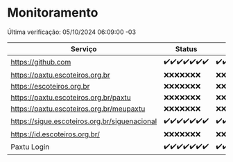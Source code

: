 # Monitoramento

Última verificação: 05/10/2024 06:09:00 -03

|Serviço|Status|Últimas 24h|
|---|---|---|
|https://github.com|<span title="2024-09-28: OK=23">✔️</span><span title="2024-09-29: OK=23">✔️</span><span title="2024-09-30: OK=23">✔️</span><span title="2024-10-01: OK=23">✔️</span><span title="2024-10-02: OK=23">✔️</span><span title="2024-10-03: OK=23">✔️</span><span title="2024-10-04: OK=9">✔️</span>|<span title="04/10/2024 07:08:00 -03 : 200">✔️</span><span title="04/10/2024 08:07:00 -03 : 200">✔️</span><span title="04/10/2024 09:14:00 -03 : 200">✔️</span><span title="04/10/2024 10:16:00 -03 : 200">✔️</span><span title="04/10/2024 11:08:00 -03 : 200">✔️</span><span title="04/10/2024 12:08:00 -03 : 200">✔️</span><span title="04/10/2024 13:10:00 -03 : 200">✔️</span><span title="04/10/2024 14:07:00 -03 : 200">✔️</span><span title="04/10/2024 15:10:00 -03 : 200">✔️</span><span title="04/10/2024 16:06:00 -03 : 200">✔️</span><span title="04/10/2024 17:09:00 -03 : 200">✔️</span><span title="04/10/2024 18:07:00 -03 : 200">✔️</span><span title="04/10/2024 19:07:00 -03 : 200">✔️</span><span title="04/10/2024 20:07:00 -03 : 200">✔️</span><span title="04/10/2024 21:39:00 -03 : 200">✔️</span><span title="04/10/2024 23:08:00 -03 : 200">✔️</span><span title="05/10/2024 00:12:00 -03 : 200">✔️</span><span title="05/10/2024 01:10:00 -03 : 200">✔️</span><span title="05/10/2024 02:07:00 -03 : 200">✔️</span><span title="05/10/2024 03:10:00 -03 : 200">✔️</span><span title="05/10/2024 04:08:00 -03 : 200">✔️</span><span title="05/10/2024 05:10:00 -03 : 200">✔️</span><span title="05/10/2024 06:09:00 -03 : 200">✔️</span>|
|https://paxtu.escoteiros.org.br|<span title="2024-09-28: Falhas=23">❌</span><span title="2024-09-29: Falhas=23">❌</span><span title="2024-09-30: Falhas=23">❌</span><span title="2024-10-01: Falhas=23">❌</span><span title="2024-10-02: Falhas=23">❌</span><span title="2024-10-03: Falhas=23">❌</span><span title="2024-10-04: Falhas=9">❌</span>|<span title="04/10/2024 07:08:00 -03 : 403">❌</span><span title="04/10/2024 08:07:00 -03 : 403">❌</span><span title="04/10/2024 09:14:00 -03 : 403">❌</span><span title="04/10/2024 10:16:00 -03 : 403">❌</span><span title="04/10/2024 11:08:00 -03 : 403">❌</span><span title="04/10/2024 12:08:00 -03 : 403">❌</span><span title="04/10/2024 13:10:00 -03 : 403">❌</span><span title="04/10/2024 14:07:00 -03 : 403">❌</span><span title="04/10/2024 15:10:00 -03 : 403">❌</span><span title="04/10/2024 16:06:00 -03 : 403">❌</span><span title="04/10/2024 17:09:00 -03 : 403">❌</span><span title="04/10/2024 18:07:00 -03 : 403">❌</span><span title="04/10/2024 19:07:00 -03 : 403">❌</span><span title="04/10/2024 20:07:00 -03 : 403">❌</span><span title="04/10/2024 21:39:00 -03 : 403">❌</span><span title="04/10/2024 23:08:00 -03 : 403">❌</span><span title="05/10/2024 00:12:00 -03 : 403">❌</span><span title="05/10/2024 01:10:00 -03 : 403">❌</span><span title="05/10/2024 02:07:00 -03 : 403">❌</span><span title="05/10/2024 03:10:00 -03 : 403">❌</span><span title="05/10/2024 04:08:00 -03 : 403">❌</span><span title="05/10/2024 05:10:00 -03 : 403">❌</span><span title="05/10/2024 06:09:00 -03 : 403">❌</span>|
|https://escoteiros.org.br|<span title="2024-09-28: Falhas=23">❌</span><span title="2024-09-29: Falhas=23">❌</span><span title="2024-09-30: Falhas=23">❌</span><span title="2024-10-01: Falhas=23">❌</span><span title="2024-10-02: Falhas=23">❌</span><span title="2024-10-03: Falhas=23">❌</span><span title="2024-10-04: Falhas=9">❌</span>|<span title="04/10/2024 07:08:00 -03 : 403">❌</span><span title="04/10/2024 08:07:00 -03 : 403">❌</span><span title="04/10/2024 09:14:00 -03 : 403">❌</span><span title="04/10/2024 10:16:00 -03 : 403">❌</span><span title="04/10/2024 11:08:00 -03 : 403">❌</span><span title="04/10/2024 12:08:00 -03 : 403">❌</span><span title="04/10/2024 13:10:00 -03 : 403">❌</span><span title="04/10/2024 14:07:00 -03 : 403">❌</span><span title="04/10/2024 15:10:00 -03 : 403">❌</span><span title="04/10/2024 16:06:00 -03 : 403">❌</span><span title="04/10/2024 17:09:00 -03 : 403">❌</span><span title="04/10/2024 18:07:00 -03 : 403">❌</span><span title="04/10/2024 19:07:00 -03 : 403">❌</span><span title="04/10/2024 20:07:00 -03 : 403">❌</span><span title="04/10/2024 21:39:00 -03 : 403">❌</span><span title="04/10/2024 23:08:00 -03 : 403">❌</span><span title="05/10/2024 00:12:00 -03 : 403">❌</span><span title="05/10/2024 01:10:00 -03 : 403">❌</span><span title="05/10/2024 02:07:00 -03 : 403">❌</span><span title="05/10/2024 03:10:00 -03 : 403">❌</span><span title="05/10/2024 04:08:00 -03 : 403">❌</span><span title="05/10/2024 05:10:00 -03 : 403">❌</span><span title="05/10/2024 06:09:00 -03 : 403">❌</span>|
|https://paxtu.escoteiros.org.br/paxtu|<span title="2024-09-28: Falhas=23">❌</span><span title="2024-09-29: Falhas=23">❌</span><span title="2024-09-30: Falhas=23">❌</span><span title="2024-10-01: Falhas=23">❌</span><span title="2024-10-02: Falhas=23">❌</span><span title="2024-10-03: Falhas=23">❌</span><span title="2024-10-04: Falhas=9">❌</span>|<span title="04/10/2024 07:08:00 -03 : 403">❌</span><span title="04/10/2024 08:07:00 -03 : 403">❌</span><span title="04/10/2024 09:14:00 -03 : 403">❌</span><span title="04/10/2024 10:16:00 -03 : 403">❌</span><span title="04/10/2024 11:08:00 -03 : 403">❌</span><span title="04/10/2024 12:08:00 -03 : 403">❌</span><span title="04/10/2024 13:10:00 -03 : 403">❌</span><span title="04/10/2024 14:07:00 -03 : 403">❌</span><span title="04/10/2024 15:10:00 -03 : 403">❌</span><span title="04/10/2024 16:06:00 -03 : 403">❌</span><span title="04/10/2024 17:09:00 -03 : 403">❌</span><span title="04/10/2024 18:07:00 -03 : 403">❌</span><span title="04/10/2024 19:07:00 -03 : 403">❌</span><span title="04/10/2024 20:07:00 -03 : 403">❌</span><span title="04/10/2024 21:39:00 -03 : 403">❌</span><span title="04/10/2024 23:08:00 -03 : 403">❌</span><span title="05/10/2024 00:12:00 -03 : 403">❌</span><span title="05/10/2024 01:10:00 -03 : 403">❌</span><span title="05/10/2024 02:07:00 -03 : 403">❌</span><span title="05/10/2024 03:10:00 -03 : 403">❌</span><span title="05/10/2024 04:08:00 -03 : 403">❌</span><span title="05/10/2024 05:10:00 -03 : 403">❌</span><span title="05/10/2024 06:09:00 -03 : 403">❌</span>|
|https://paxtu.escoteiros.org.br/meupaxtu|<span title="2024-09-28: Falhas=23">❌</span><span title="2024-09-29: Falhas=23">❌</span><span title="2024-09-30: Falhas=23">❌</span><span title="2024-10-01: Falhas=23">❌</span><span title="2024-10-02: Falhas=23">❌</span><span title="2024-10-03: Falhas=23">❌</span><span title="2024-10-04: Falhas=9">❌</span>|<span title="04/10/2024 07:08:00 -03 : 403">❌</span><span title="04/10/2024 08:07:00 -03 : 403">❌</span><span title="04/10/2024 09:14:00 -03 : 403">❌</span><span title="04/10/2024 10:16:00 -03 : 403">❌</span><span title="04/10/2024 11:08:00 -03 : 403">❌</span><span title="04/10/2024 12:08:00 -03 : 403">❌</span><span title="04/10/2024 13:10:00 -03 : 403">❌</span><span title="04/10/2024 14:07:00 -03 : 403">❌</span><span title="04/10/2024 15:10:00 -03 : 403">❌</span><span title="04/10/2024 16:06:00 -03 : 403">❌</span><span title="04/10/2024 17:09:00 -03 : 403">❌</span><span title="04/10/2024 18:07:00 -03 : 403">❌</span><span title="04/10/2024 19:07:00 -03 : 403">❌</span><span title="04/10/2024 20:07:00 -03 : 403">❌</span><span title="04/10/2024 21:39:00 -03 : 403">❌</span><span title="04/10/2024 23:08:00 -03 : 403">❌</span><span title="05/10/2024 00:12:00 -03 : 403">❌</span><span title="05/10/2024 01:10:00 -03 : 403">❌</span><span title="05/10/2024 02:07:00 -03 : 403">❌</span><span title="05/10/2024 03:10:00 -03 : 403">❌</span><span title="05/10/2024 04:08:00 -03 : 403">❌</span><span title="05/10/2024 05:10:00 -03 : 403">❌</span><span title="05/10/2024 06:09:00 -03 : 403">❌</span>|
|https://sigue.escoteiros.org.br/siguenacional|<span title="2024-09-28: OK=23">✔️</span><span title="2024-09-29: OK=23">✔️</span><span title="2024-09-30: OK=23">✔️</span><span title="2024-10-01: OK=23">✔️</span><span title="2024-10-02: OK=23">✔️</span><span title="2024-10-03: OK=23">✔️</span><span title="2024-10-04: OK=9">✔️</span>|<span title="04/10/2024 07:08:00 -03 : 200">✔️</span><span title="04/10/2024 08:07:00 -03 : 200">✔️</span><span title="04/10/2024 09:14:00 -03 : 200">✔️</span><span title="04/10/2024 10:16:00 -03 : 200">✔️</span><span title="04/10/2024 11:08:00 -03 : 200">✔️</span><span title="04/10/2024 12:08:00 -03 : 200">✔️</span><span title="04/10/2024 13:10:00 -03 : 200">✔️</span><span title="04/10/2024 14:07:00 -03 : 200">✔️</span><span title="04/10/2024 15:10:00 -03 : 200">✔️</span><span title="04/10/2024 16:06:00 -03 : 200">✔️</span><span title="04/10/2024 17:09:00 -03 : 200">✔️</span><span title="04/10/2024 18:07:00 -03 : 200">✔️</span><span title="04/10/2024 19:07:00 -03 : 200">✔️</span><span title="04/10/2024 20:07:00 -03 : 200">✔️</span><span title="04/10/2024 21:39:00 -03 : 200">✔️</span><span title="04/10/2024 23:08:00 -03 : 200">✔️</span><span title="05/10/2024 00:12:00 -03 : 200">✔️</span><span title="05/10/2024 01:10:00 -03 : 200">✔️</span><span title="05/10/2024 02:07:00 -03 : 200">✔️</span><span title="05/10/2024 03:10:00 -03 : 200">✔️</span><span title="05/10/2024 04:08:00 -03 : 200">✔️</span><span title="05/10/2024 05:10:00 -03 : 200">✔️</span><span title="05/10/2024 06:09:00 -03 : 200">✔️</span>|
|https://id.escoteiros.org.br/|<span title="2024-09-28: Falhas=23">❌</span><span title="2024-09-29: Falhas=23">❌</span><span title="2024-09-30: Falhas=23">❌</span><span title="2024-10-01: Falhas=23">❌</span><span title="2024-10-02: Falhas=23">❌</span><span title="2024-10-03: Falhas=23">❌</span><span title="2024-10-04: Falhas=9">❌</span>|<span title="04/10/2024 07:08:00 -03 : 403">❌</span><span title="04/10/2024 08:07:00 -03 : 403">❌</span><span title="04/10/2024 09:14:00 -03 : 403">❌</span><span title="04/10/2024 10:16:00 -03 : 403">❌</span><span title="04/10/2024 11:08:00 -03 : 403">❌</span><span title="04/10/2024 12:08:00 -03 : 403">❌</span><span title="04/10/2024 13:10:00 -03 : 403">❌</span><span title="04/10/2024 14:07:00 -03 : 403">❌</span><span title="04/10/2024 15:10:00 -03 : 403">❌</span><span title="04/10/2024 16:06:00 -03 : 403">❌</span><span title="04/10/2024 17:09:00 -03 : 403">❌</span><span title="04/10/2024 18:07:00 -03 : 403">❌</span><span title="04/10/2024 19:07:00 -03 : 403">❌</span><span title="04/10/2024 20:07:00 -03 : 403">❌</span><span title="04/10/2024 21:39:00 -03 : 403">❌</span><span title="04/10/2024 23:08:00 -03 : 403">❌</span><span title="05/10/2024 00:12:00 -03 : 403">❌</span><span title="05/10/2024 01:10:00 -03 : 403">❌</span><span title="05/10/2024 02:07:00 -03 : 403">❌</span><span title="05/10/2024 03:10:00 -03 : 403">❌</span><span title="05/10/2024 04:08:00 -03 : 403">❌</span><span title="05/10/2024 05:10:00 -03 : 403">❌</span><span title="05/10/2024 06:09:00 -03 : 403">❌</span>|
|Paxtu Login|<span title="2024-09-28: OK=23">✔️</span><span title="2024-09-29: OK=23">✔️</span><span title="2024-09-30: OK=23">✔️</span><span title="2024-10-01: OK=23">✔️</span><span title="2024-10-02: OK=23">✔️</span><span title="2024-10-03: OK=23">✔️</span><span title="2024-10-04: OK=9">✔️</span>|<span title="04/10/2024 07:08:00 -03 : 200">✔️</span><span title="04/10/2024 08:07:00 -03 : 200">✔️</span><span title="04/10/2024 09:14:00 -03 : 200">✔️</span><span title="04/10/2024 10:16:00 -03 : 200">✔️</span><span title="04/10/2024 11:08:00 -03 : 200">✔️</span><span title="04/10/2024 12:08:00 -03 : 200">✔️</span><span title="04/10/2024 13:10:00 -03 : 200">✔️</span><span title="04/10/2024 14:07:00 -03 : 200">✔️</span><span title="04/10/2024 15:10:00 -03 : 200">✔️</span><span title="04/10/2024 16:06:00 -03 : 200">✔️</span><span title="04/10/2024 17:09:00 -03 : 200">✔️</span><span title="04/10/2024 18:07:00 -03 : 200">✔️</span><span title="04/10/2024 19:07:00 -03 : 200">✔️</span><span title="04/10/2024 20:07:00 -03 : 200">✔️</span><span title="04/10/2024 21:39:00 -03 : 200">✔️</span><span title="04/10/2024 23:08:00 -03 : 200">✔️</span><span title="05/10/2024 00:12:00 -03 : 200">✔️</span><span title="05/10/2024 01:10:00 -03 : 200">✔️</span><span title="05/10/2024 02:07:00 -03 : 200">✔️</span><span title="05/10/2024 03:10:00 -03 : 200">✔️</span><span title="05/10/2024 04:08:00 -03 : 200">✔️</span><span title="05/10/2024 05:10:00 -03 : 200">✔️</span><span title="05/10/2024 06:09:00 -03 : 200">✔️</span>|
